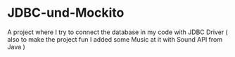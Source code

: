 # JDBC-und-Mockito
A project where I try to connect the database in my code with JDBC Driver ( also to make the project fun I added some Music at it with Sound API from Java ) 

